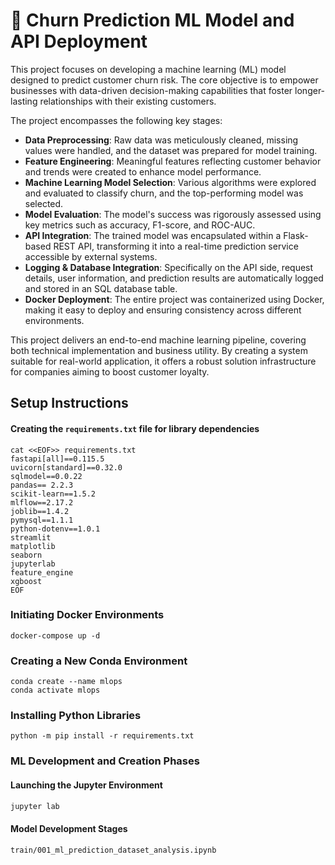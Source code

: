 # 🧠 Churn Prediction ML Model and API Deployment

This project focuses on developing a machine learning (ML) model designed to predict customer churn risk. The core objective is to empower businesses with data-driven decision-making capabilities that foster longer-lasting relationships with their existing customers.

The project encompasses the following key stages:

* **Data Preprocessing**: Raw data was meticulously cleaned, missing values were handled, and the dataset was prepared for model training.
* **Feature Engineering**: Meaningful features reflecting customer behavior and trends were created to enhance model performance.
* **Machine Learning Model Selection**: Various algorithms were explored and evaluated to classify churn, and the top-performing model was selected.
* **Model Evaluation**: The model's success was rigorously assessed using key metrics such as accuracy, F1-score, and ROC-AUC.
* **API Integration**: The trained model was encapsulated within a Flask-based REST API, transforming it into a real-time prediction service accessible by external systems.
* **Logging & Database Integration**: Specifically on the API side, request details, user information, and prediction results are automatically logged and stored in an SQL database table.
* **Docker Deployment**: The entire project was containerized using Docker, making it easy to deploy and ensuring consistency across different environments.

This project delivers an end-to-end machine learning pipeline, covering both technical implementation and business utility. By creating a system suitable for real-world application, it offers a robust solution infrastructure for companies aiming to boost customer loyalty.

## **Setup Instructions**

#### **Creating the `requirements.txt` file for library dependencies**
```
cat <<EOF>> requirements.txt
fastapi[all]==0.115.5
uvicorn[standard]==0.32.0
sqlmodel==0.0.22
pandas== 2.2.3
scikit-learn==1.5.2
mlflow==2.17.2
joblib==1.4.2
pymysql==1.1.1
python-dotenv==1.0.1
streamlit
matplotlib
seaborn
jupyterlab
feature_engine
xgboost
EOF
```

### Initiating Docker Environments
```commandline
docker-compose up -d
```

### Creating a New Conda Environment
```commandline
conda create --name mlops
conda activate mlops
```

### Installing Python Libraries
```
python -m pip install -r requirements.txt
```

### ML Development and Creation Phases

#### Launching the Jupyter Environment
```python
jupyter lab
```

#### Model Development Stages
```commandline
train/001_ml_prediction_dataset_analysis.ipynb
```